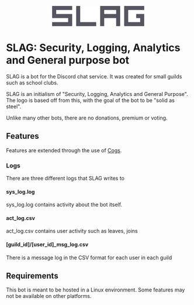 <div align="center">
  <img src="slag_logo.svg" style="width: 50%" alt="SLAG"/>
</div>

# SLAG: Security, Logging, Analytics and General purpose bot

SLAG is a bot for the Discord chat service. It was created for small guilds such as school clubs.

SLAG is an initialism of "Security, Logging, Analytics and General Purpose". The logo is based off from this, with the goal of the bot to be "solid as steel". 

Unlike many other bots, there are no donations, premium or voting.

## Features
Features are extended through the use of [Cogs](https://discordpy.readthedocs.io/en/v2.3.2/ext/commands/cogs.html). 


### Logs
There are three different logs that SLAG writes to

#### sys_log.log
sys_log.log contains activity about the bot itself.

#### act_log.csv
act_log.csv contains user activity such as leaves, joins

#### [guild_id]/[user_id]_msg_log.csv
There is a message log in the CSV format for each user in each guild

## Requirements
This bot is meant to be hosted in a Linux environment. Some features may not be available on other platforms.
